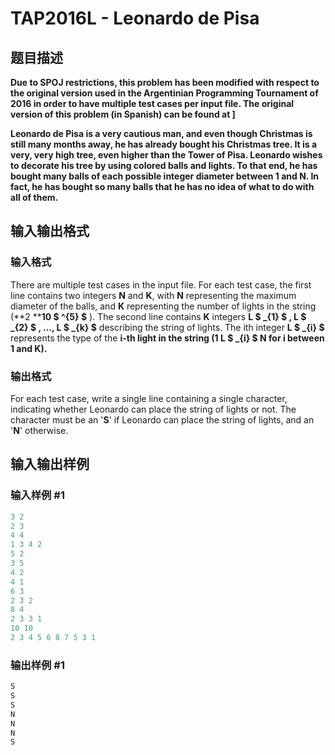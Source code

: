 # TAP2016L - Leonardo de Pisa

## 题目描述

**Due to SPOJ restrictions, this problem has been modified with respect to the original version used in the Argentinian Programming Tournament of 2016 in order to have multiple test cases per input file. The original version of this problem (in Spanish) can be found at  \]**

**Leonardo de Pisa is a very cautious man, and even though Christmas is still many months away, he has already bought his Christmas tree. It is a very, very high tree, even higher than the Tower of Pisa. Leonardo wishes to decorate his tree by using colored balls and lights. To that end, he has bought many balls of each possible integer diameter between 1 and N. In fact, he has bought so many balls that he has no idea of what to do with all of them.**

## 输入输出格式

### 输入格式

There are multiple test cases in the input file. For each test case, the first line contains two integers **N** and **K**, with **N** representing the maximum diameter of the balls, and **K** representing the number of lights in the string (**2 ****10 $ ^{5} $** ). The second line contains **K** integers **L $ _{1} $ , L $ _{2} $ , ..., L $ _{k} $** describing the string of lights. The ith integer **L $ _{i} $** represents the type of the **i-**th light in the string (**1** ****L $ _{i} $** ****N** for **i** between **1** and **K**).********

### 输出格式

For each test case, write a single line containing a single character, indicating whether Leonardo can place the string of lights or not. The character must be an '**S**' if Leonardo can place the string of lights, and an '**N**' otherwise.

## 输入输出样例

### 输入样例 #1

```cpp
3 2
2 3
4 4
1 3 4 2
5 2
3 5
4 2
4 1
6 3
2 3 2
8 4
2 3 3 1
10 10
2 3 4 5 6 8 7 5 3 1
```


### 输出样例 #1

```cpp
S
S
S
N
N
N
S
```


